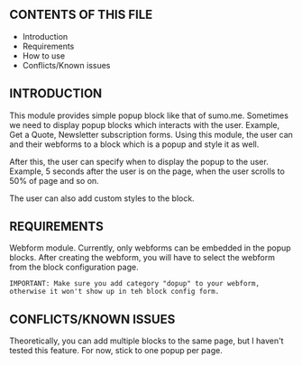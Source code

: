 CONTENTS OF THIS FILE
---------------------

 * Introduction
 * Requirements
 * How to use
 * Conflicts/Known issues


INTRODUCTION
------------

This module provides simple popup block like that of sumo.me.
Sometimes we need to display popup blocks which interacts with the user.
Example, Get a Quote, Newsletter subscription forms. Using this module,
the user can and their webforms to a block which is a popup and style it as well.

After this, the user can specify when to display the popup to the user.
Example, 5 seconds after the user is on the page, when the user scrolls to 50% of page and so on.

The user can also add custom styles to the block.


REQUIREMENTS
------------
Webform module. Currently, only webforms can be embedded in the popup blocks.
After creating the webform, you will have to select the webform from the block configuration page.

`IMPORTANT: Make sure you add category "dopup" to your webform, otherwise it won't show up in teh block config form.`


CONFLICTS/KNOWN ISSUES
----------------------
Theoretically, you can add multiple blocks to the same page, but I haven't
tested this feature. For now, stick to one popup per page.
